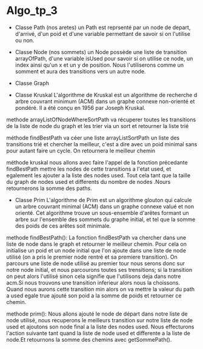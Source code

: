 # Algo_tp_3

* Classe Path (nos aretes)
  un Path est reprsenté par un node de depart, d'arrivé, d'un poid et d'une variable permettant de savoir si on l'utilise ou non.

* Classe Node (nos sommets)
  un Node possède une liste de transition arrayOfPath, d'une variable isUsed pour savoir si on utilise ce node, un index ainsi qu'un x et un y de position. Nous l'utiliserons comme un somment et aura des transitions vers un autre node.
  
* Classe Graph 



 * Classe Kruskal
L'algorithme de Kruskal est un algorithme de recherche d arbre couvrant minimum (ACM) dans un graphe connexe non-orienté et pondéré. Il a été conçu en 1956 par Joseph Kruskal.

methode arrayListOfNodeWhereSortPath va récuperer toutes les transitions de la liste de node du graph et les trier via un sort et retourner la liste trié 

méthode findBestPath va céer une liste arrayListSortPath un liste des transitions trié et chercher la meilleur, c'est a dire avec un poid minimal sans pour autant faire un cycle. On retournera le meilleur chemin 

méthode kruskal nous allons avec faire l'appel de la fonction précedante findBestPath mettre les nodes de cette transitions a l'etat used, et egalement les ajouter a la liste des nodes used. Tout cela tant que la taille du graph de nodes used et differents du nombre de nodes .Nours retournerons la somme  des paths.

  * Classe Prim 
L'algorithme de Prim est un algorithme glouton qui calcule un arbre couvrant minimal (ACM) dans un graphe connexe valué et non orienté. Cet algorithme trouve un sous-ensemble d'arêtes formant un arbre sur l'ensemble des sommets du graphe initial, et tel que la somme des poids de ces arêtes soit minimale.

 
  methode findBestPath(): La fonction findBestPath va chercher dans une liste  de node dans le graph et retourner le meilleur chemin. Pour cela on initialise un poid et un node initial que l'on ajoute dans une liste de node utilisé (on a pris le premier node rentré et sa premiere transition). On parcours une liste de node utilisé au premier tour nous serons donc sur notre node initial, et nous parcourons toutes ses trensitions; si la transition on peut alors l'utilisé sinon cela signifie que l'utilisons deja dans notre acm.Si nous trouvons une transition inferieur alors nous la choissons.
 Quand nous aurons cette transition min alors on va mettre la valeur du path a used egale true ajouté son poid a la somme de poids et retourner ce chemin.
  
  
  methode prim(): Nous allons ajouté le node de départ dans notre liste de node utilisé,  nous recuperons le meilleurs transition sur notre liste de node used et ajoutons son node final a la liste des nodes used. Nous effecturons l'action suivante tant quand la liste de node used et differente a la liste de node.Et retournons la somme des chemins avec getSommePath().
  
  

